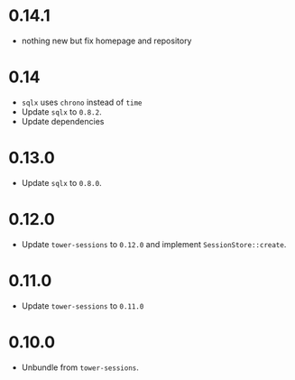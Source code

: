 # 0.14.1

- nothing new but fix homepage and repository

# 0.14

- `sqlx` uses `chrono` instead of `time`
- Update `sqlx` to `0.8.2`.
- Update dependencies

# 0.13.0

- Update `sqlx` to `0.8.0`.

# 0.12.0

- Update `tower-sessions` to `0.12.0` and implement `SessionStore::create`.

# 0.11.0

- Update `tower-sessions` to `0.11.0`

# 0.10.0

- Unbundle from `tower-sessions`.

